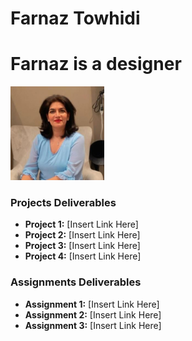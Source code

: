 # Farnaz Towhidi
# Farnaz is a designer
<img src="./assets/Farnaz.jpeg" style="width:150px;"/>

### Projects Deliverables
- **Project 1:** [Insert Link Here]
- **Project 2:** [Insert Link Here]
- **Project 3:** [Insert Link Here]
- **Project 4:** [Insert Link Here]

### Assignments Deliverables
- **Assignment 1:** [Insert Link Here]
- **Assignment 2:** [Insert Link Here]
- **Assignment 3:** [Insert Link Here]








